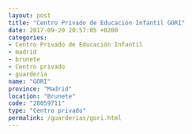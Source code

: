 ```yaml
---
layout: post
title: "Centro Privado de Educación Infantil GORI"
date: 2017-09-20 20:57:05 +0200
categories:
- Centro Privado de Educación Infantil
- madrid
- brunete
- Centro privado
- guarderia
name: "GORI"
province: "Madrid"
location: "Brunete"
code: "28059711"
type: "Centro privado"
permalink: /guarderias/gori.html
---
```

